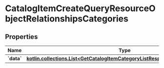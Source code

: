
# CatalogItemCreateQueryResourceObjectRelationshipsCategories

## Properties
| Name | Type | Description | Notes |
| ------------ | ------------- | ------------- | ------------- |
| **&#x60;data&#x60;** | [**kotlin.collections.List&lt;GetCatalogItemCategoryListResponseCollectionDataInner&gt;**](GetCatalogItemCategoryListResponseCollectionDataInner.md) |  |  [optional] |



